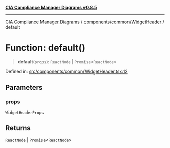 [**CIA Compliance Manager Diagrams v0.8.5**](../../../../README.md)

***

[CIA Compliance Manager Diagrams](../../../../modules.md) / [components/common/WidgetHeader](../README.md) / default

# Function: default()

> **default**(`props`): `ReactNode` \| `Promise`\<`ReactNode`\>

Defined in: [src/components/common/WidgetHeader.tsx:12](https://github.com/Hack23/cia-compliance-manager/blob/eca22610f41e5f6b6c0cece88769b1ffbe9db4bd/src/components/common/WidgetHeader.tsx#L12)

## Parameters

### props

`WidgetHeaderProps`

## Returns

`ReactNode` \| `Promise`\<`ReactNode`\>
